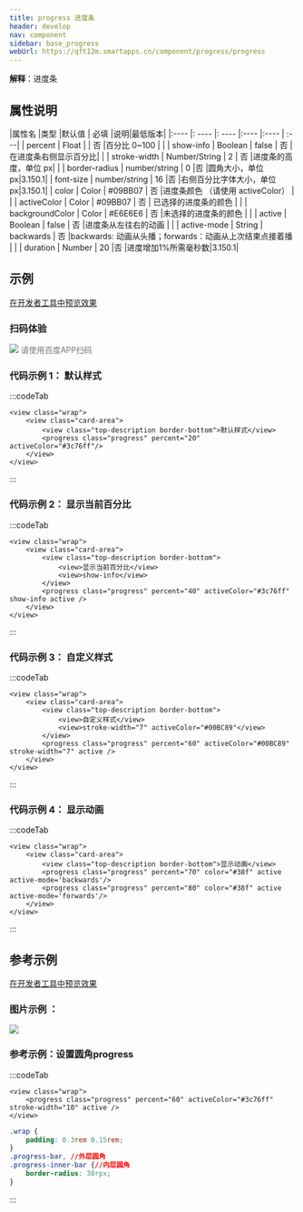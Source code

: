 ```yaml
---
title: progress 进度条
header: develop
nav: component
sidebar: base_progress
webUrl: https://qft12m.smartapps.cn/component/progress/progress
---
```



**解释**：进度条

##  属性说明

|属性名 |类型  |默认值  | 必填 |说明|最低版本|
|:---- |: ---- |: ---- |:---- |:---- | :---|
| percent | Float  | | 否 |百分比 0~100 | |
| show-info | Boolean  | false  | 否 |在进度条右侧显示百分比| |
| stroke-width | Number/String | 2 | 否 |进度条的高度，单位 px| |
| border-radius | number/string | 0 |否 |圆角大小，单位 px|3.150.1|
| font-size | number/string | 16 |否 |右侧百分比字体大小，单位 px|3.150.1|
| color | Color  | #09BB07 | 否 |进度条颜色 （请使用 activeColor）	| |
| activeColor | Color  | #09BB07 | 否 | 已选择的进度条的颜色	| |
| backgroundColor |  Color | #E6E6E6 | 否 |未选择的进度条的颜色	| |
| active | Boolean  | false  | 否 |进度条从左往右的动画	| |
| active-mode | String  | backwards  | 否 |backwards: 动画从头播；forwards：动画从上次结束点接着播	| |
| duration | Number | 20 |否 |进度增加1%所需毫秒数|3.150.1|


## 示例

<a href="swanide://fragment/9227bb17bf9d9d4b0eb4196972d169131577360630143" title="在开发者工具中预览效果" target="_self">在开发者工具中预览效果</a>

### 扫码体验

<div class='scan-code-container'>
    <img src="https://b.bdstatic.com/miniapp/assets/images/doc_demo/progress.png" class="demo-qrcode-image" />
    <font color=#777 12px>请使用百度APP扫码</font>
</div>



 

### 代码示例 1： 默认样式





:::codeTab
```swan
<view class="wrap">
    <view class="card-area">
        <view class="top-description border-bottom">默认样式</view>
        <progress class="progress" percent="20" activeColor="#3c76ff"/>
    </view>
</view>
```
:::
###  代码示例 2： 显示当前百分比





:::codeTab
```swan
<view class="wrap">
    <view class="card-area">
        <view class="top-description border-bottom">
            <view>显示当前百分比</view>
            <view>show-info</view>
        </view>
        <progress class="progress" percent="40" activeColor="#3c76ff" show-info active />
    </view>
</view>
```
:::
### 代码示例 3： 自定义样式



:::codeTab
```swan
<view class="wrap">
    <view class="card-area">
        <view class="top-description border-bottom">
            <view>自定义样式</view>
            <view>stroke-width="7" activeColor="#00BC89"</view>
        </view>
        <progress class="progress" percent="60" activeColor="#00BC89" stroke-width="7" active />
    </view>
</view>
```
:::
### 代码示例 4： 显示动画





:::codeTab
```swan
<view class="wrap">
    <view class="card-area">
        <view class="top-description border-bottom">显示动画</view>
        <progress class="progress" percent="70" color="#38f" active active-mode='backwards'/>
        <progress class="progress" percent="80" color="#38f" active active-mode='forwards'/>
    </view>
</view>
```
:::

## 参考示例

<a href="swanide://fragment/5b39c74d2356ad926786f66d9da753ce1573046087456" title="在开发者工具中预览效果" target="_self">在开发者工具中预览效果</a>

### 图片示例 ：

<div class="m-doc-custom-examples">
    <div class="m-doc-custom-examples-correct">
        <img src="https://b.bdstatic.com/miniapp/images/process.png">
    </div>
    <div class="m-doc-custom-examples-correct">
        <img src=" ">
    </div>
    <div class="m-doc-custom-examples-correct">
        <img src=" ">
    </div>
</div>


### 参考示例：设置圆角progress





:::codeTab
```swan
<view class="wrap">
    <progress class="progress" percent="60" activeColor="#3c76ff" stroke-width="10" active />
</view>
```

 

```css
.wrap {
    padding: 0.3rem 0.15rem;
}
.progress-bar, //外层圆角
.progress-inner-bar {//内层圆角
    border-radius: 30rpx;
}
```

:::